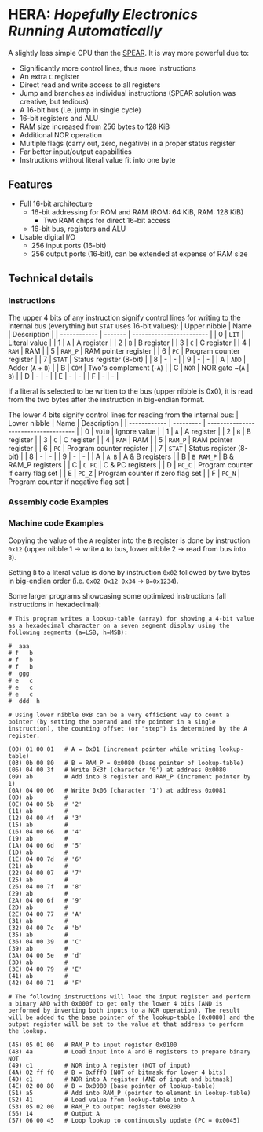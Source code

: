 # **HERA**: _**H**opefully **E**lectronics **R**unning **A**utomatically_

A slightly less simple CPU than the [SPEAR](https:#github.com/Ryz3D/SPEAR). It is way more powerful due to:

- Significantly more control lines, thus more instructions
- An extra `C` register
- Direct read and write access to all registers
- Jump and branches as individual instructions (SPEAR solution was creative, but tedious)
- A 16-bit bus (i.e. jump in single cycle)
- 16-bit registers and ALU
- RAM size increased from 256 bytes to 128 KiB
- Additional NOR operation
- Multiple flags (carry out, zero, negative) in a proper status register
- Far better input/output capabilities
- Instructions without literal value fit into one byte

## Features

- Full 16-bit architecture
  - 16-bit addressing for ROM and RAM (ROM: 64 KiB, RAM: 128 KiB)
    - Two RAM chips for direct 16-bit access
  - 16-bit bus, registers and ALU
- Usable digital I/O
  - 256 input ports (16-bit)
  - 256 output ports (16-bit), can be extended at expense of RAM size

## Technical details

### Instructions

The upper 4 bits of any instruction signify control lines for writing to the internal bus (everything but `STAT` uses 16-bit values):
| Upper nibble | Name    | Description              |
| ------------ | ------- | ------------------------ |
| 0            | `LIT`   | Literal value            |
| 1            | `A`     | A register               |
| 2            | `B`     | B register               |
| 3            | `C`     | C register               |
| 4            | `RAM`   | RAM                      |
| 5            | `RAM_P` | RAM pointer register     |
| 6            | `PC`    | Program counter register |
| 7            | `STAT`  | Status register (8-bit)  |
| 8            | -       | -                        |
| 9            | -       | -                        |
| A            | `ADD`   | Adder (`A` + `B`)        |
| B            | `COM`   | Two's complement (-`A`)  |
| C            | `NOR`   | NOR gate ~(`A` \| `B`)   |
| D            | -       | -                        |
| E            | -       | -                        |
| F            | -       | -                        |

If a literal is selected to be written to the bus (upper nibble is 0x0), it is read from the two bytes after the instruction in big-endian format.

The lower 4 bits signify control lines for reading from the internal bus:
| Lower nibble | Name      | Description                          |
| ------------ | --------- | ------------------------------------ |
| 0            | `VOID`    | Ignore value                         |
| 1            | `A`       | A register                           |
| 2            | `B`       | B register                           |
| 3            | `C`       | C register                           |
| 4            | `RAM`     | RAM                                  |
| 5            | `RAM_P`   | RAM pointer register                 |
| 6            | `PC`      | Program counter register             |
| 7            | `STAT`    | Status register (8-bit)              |
| 8            | -         | -                                    |
| 9            | -         | -                                    |
| A            | `A B`     | A & B registers                      |
| B            | `B RAM_P` | B & RAM_P registers                  |
| C            | `C PC`    | C & PC registers                     |
| D            | `PC_C`    | Program counter if carry flag set    |
| E            | `PC_Z`    | Program counter if zero flag set     |
| F            | `PC_N`    | Program counter if negative flag set |

### Assembly code Examples

### Machine code Examples

Copying the value of the `A` register into the `B` register is done by instruction `0x12` (upper nibble 1 -> write `A` to bus, lower nibble 2 -> read from bus into `B`).

Setting `B` to a literal value is done by instruction `0x02` followed by two bytes in big-endian order (i.e. `0x02 0x12 0x34` -> `B=0x1234`).

Some larger programs showcasing some optimized instructions (all instructions in hexadecimal):

```
# This program writes a lookup-table (array) for showing a 4-bit value as a hexadecimal character on a seven segment display using the following segments (a=LSB, h=MSB):

#  aaa
# f   b
# f   b
# f   b
#  ggg
# e   c
# e   c
# e   c
#  ddd  h

# Using lower nibble 0xB can be a very efficient way to count a pointer (by setting the operand and the pointer in a single instruction), the counting offset (or "step") is determined by the A register.

(00) 01 00 01   # A = 0x01 (increment pointer while writing lookup-table)
(03) 0b 00 80   # B = RAM_P = 0x0080 (base pointer of lookup-table)
(06) 04 00 3f   # Write 0x3f (character '0') at address 0x0080
(09) ab         # Add into B register and RAM_P (increment pointer by 1)
(0A) 04 00 06   # Write 0x06 (character '1') at address 0x0081
(0D) ab         # 
(0E) 04 00 5b   # '2'
(11) ab         # 
(12) 04 00 4f   # '3'
(15) ab         # 
(16) 04 00 66   # '4'
(19) ab         # 
(1A) 04 00 6d   # '5'
(1D) ab         # 
(1E) 04 00 7d   # '6'
(21) ab         # 
(22) 04 00 07   # '7'
(25) ab         # 
(26) 04 00 7f   # '8'
(29) ab         # 
(2A) 04 00 6f   # '9'
(2D) ab         # 
(2E) 04 00 77   # 'A'
(31) ab         # 
(32) 04 00 7c   # 'b'
(35) ab         # 
(36) 04 00 39   # 'C'
(39) ab         # 
(3A) 04 00 5e   # 'd'
(3D) ab         # 
(3E) 04 00 79   # 'E'
(41) ab         # 
(42) 04 00 71   # 'F'

# The following instructions will load the input register and perform a binary AND with 0x000f to get only the lower 4 bits (AND is performed by inverting both inputs to a NOR operation). The result will be added to the base pointer of the lookup-table (0x0080) and the output register will be set to the value at that address to perform the lookup.

(45) 05 01 00   # RAM_P to input register 0x0100
(48) 4a         # Load input into A and B registers to prepare binary NOT
(49) c1         # NOR into A register (NOT of input)
(4A) 02 ff f0   # B = 0xfff0 (NOT of bitmask for lower 4 bits)
(4D) c1         # NOR into A register (AND of input and bitmask)
(4E) 02 00 80   # B = 0x0080 (base pointer of lookup-table)
(51) a5         # Add into RAM_P (pointer to element in lookup-table)
(52) 41         # Load value from lookup-table into A
(53) 05 02 00   # RAM_P to output register 0x0200
(56) 14         # Output A
(57) 06 00 45   # Loop lookup to continuously update (PC = 0x0045)
```
